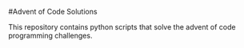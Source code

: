 #Advent of Code Solutions

This repository contains python scripts that solve the advent of code programming challenges.

